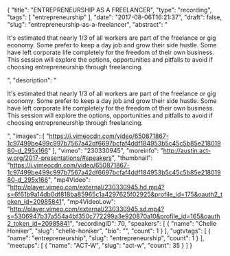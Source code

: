 {
  "title": "ENTREPRENEURSHIP AS A FREELANCER",
  "type": "recording",
  "tags": [
    "entrepreneurship"
  ],
  "date": "2017-08-06T16:21:37",
  "draft": false,
  "slug": "entrepreneurship-as-a-freelancer",
  "abstract": "<p>It's estimated that nearly 1/3 of all workers are part of the freelance or gig economy. Some prefer to keep a day job and grow their side hustle. Some have left corporate life completely for the freedom of their own business. This session will explore the options, opportunities and pitfalls to avoid if choosing entrepreneurship through freelancing.</p>",
  "description": "<p>It's estimated that nearly 1/3 of all workers are part of the freelance or gig economy. Some prefer to keep a day job and grow their side hustle. Some have left corporate life completely for the freedom of their own business. This session will explore the options, opportunities and pitfalls to avoid if choosing entrepreneurship through freelancing.</p>",
  "images": [
    "https://i.vimeocdn.com/video/650871867-1c97499be499c997b7567a42df6697bcfaf4ddf184953b5c45c5b85e21801980-d_295x166"
  ],
  "vimeo": "230330945",
  "moreinfo": "http://austin.act-w.org/2017-presentations/#speakers",
  "thumbnail": "https://i.vimeocdn.com/video/650871867-1c97499be499c997b7567a42df6697bcfaf4ddf184953b5c45c5b85e21801980-d_295x166",
  "mp4Video": "http://player.vimeo.com/external/230330945.hd.mp4?s=6f61b9a14db0df818ba85965c1a4297625f02925&profile_id=175&oauth2_token_id=20985841",
  "mp4VideoLow": "http://player.vimeo.com/external/230330945.sd.mp4?s=5306947b37a554a4bf350c772299a3e920870a10&profile_id=165&oauth2_token_id=20985841",
  "recordingID": 70,
  "speakers": [
    {
      "name": "Chelle Honiker",
      "slug": "chelle-honiker",
      "bio": "",
      "count": 1
    }
  ],
  "ugtvtags": [
    {
      "name": "entrepreneurship",
      "slug": "entrepreneurship",
      "count": 1
    }
  ],
  "meetups": [
    {
      "name": "ACT-W",
      "slug": "act-w",
      "count": 35
    }
  ]
}